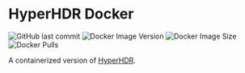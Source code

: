 # HyperHDR Docker

![GitHub last commit](https://img.shields.io/github/last-commit/manu0466/hyperhdr-docker)
![Docker Image Version](https://img.shields.io/docker/v/manu0466/hyperhdr)
![Docker Image Size](https://img.shields.io/docker/image-size/manu0466/hyperhdr)
![Docker Pulls](https://img.shields.io/docker/pulls/manu0466/hyperhdr)


A containerized version of [HyperHDR](https://github.com/awawa-dev/HyperHDR).  
